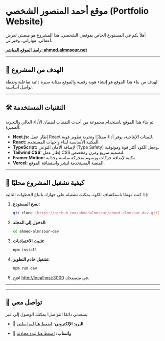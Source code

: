 # موقع أحمد المنصور الشخصي (Portfolio Website)

أهلاً بكم في المستودع الخاص بموقعي الشخصي. هذا المشروع هو منصتي لعرض أعمالي، مهاراتي، وخبراتي.

**[رابط الموقع المباشر: ahmed.almnsour.net](https://ahmed.almnsour.net/)**

---

## 🎯 الهدف من المشروع

الهدف من بناء هذا الموقع هو إنشاء هوية رقمية
والموقع بمثابة سيرة ذاتية تفاعلية ونقطة تواصل أساسية.

---

## 🛠️ التقنيات المستخدمة

تم بناء هذا الموقع باستخدام مجموعة من أحدث التقنيات لضمان الأداء العالي والتجربة المميزة:

* **Next.js:** إطار عمل React للبيئات الإنتاجية، يوفر أداءً ممتازًا وتجربة تطوير قوية.
* **React:** المكتبة الأساسية لبناء واجهات المستخدم.
* **TypeScript:** لإضافة الأمان النوعي (Type Safety) وجعل الكود أكثر قوة وموثوقية.
* **Tailwind CSS:** إطار عمل CSS لتصميم سريع ومرن ومخصص.
* **Framer Motion:** مكتبة لإضافة حركات ورسوم متحركة سلسة وجذابة.
* **Vercel:** المنصة المستخدمة لنشر واستضافة الموقع.

---

## 🚀 كيفية تشغيل المشروع محليًا

إذا كنت مهتمًا باستكشاف الكود، يمكنك تشغيله على جهازك باتباع الخطوات التالية:

1.  **نسخ المستودع:**
    ```bash
    git clone [https://github.com/ahmedalmnsour/ahmed-almnsour-dev.git](https://github.com/ahmedalmnsour/ahmed-almnsour-dev.git)
    ```
2.  **الدخول إلى المجلد:**
    ```bash
    cd ahmed-almnsour-dev
    ```
3.  **تثبيت الاعتماديات:**
    ```bash
    npm install
    ```
4.  **تشغيل خادم التطوير:**
    ```bash
    npm run dev
    ```
5.  افتح [http://localhost:3000](http://localhost:3000) في متصفحك.

---

---



## 💬 تواصل معي

يسعدني دائمًا التواصل! يمكنك الوصول إلي عبر:

* **📧 البريد الإلكتروني:** [اضغط هنا لمراسلتي](mailto:almnsour.ahmed@gmail.com)

* **📱 واتساب:** [اضغط هنا لبدء محادثة](https://wa.me/96597311821)

